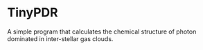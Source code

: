 # TinyPDR

A simple program that calculates the chemical structure of photon dominated in inter-stellar gas clouds.